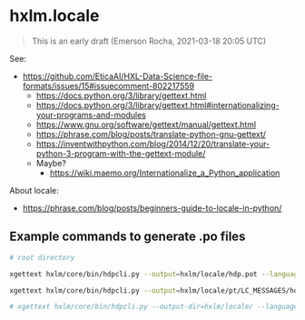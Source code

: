 # hxlm.locale

> This is an early draft (Emerson Rocha, 2021-03-18 20:05 UTC)

See:

- <https://github.com/EticaAI/HXL-Data-Science-file-formats/issues/15#issuecomment-802217559>
  - https://docs.python.org/3/library/gettext.html
  - https://docs.python.org/3/library/gettext.html#internationalizing-your-programs-and-modules
  - https://www.gnu.org/software/gettext/manual/gettext.html
  - https://phrase.com/blog/posts/translate-python-gnu-gettext/
  - https://inventwithpython.com/blog/2014/12/20/translate-your-python-3-program-with-the-gettext-module/
  - Maybe?
    - https://wiki.maemo.org/Internationalize_a_Python_application


About locale:

- https://phrase.com/blog/posts/beginners-guide-to-locale-in-python/


## Example commands to generate .po files

```bash
# root directory

xgettext hxlm/core/bin/hdpcli.py --output=hxlm/locale/hdp.pot --language=Python --package-name='hxlm' --package-version="0.8.1" --default-domain=hdp  --add-comments --no-location

xgettext hxlm/core/bin/hdpcli.py --output=hxlm/locale/pt/LC_MESSAGES/hdp.po --language=Python --package-name='hxlm' --package-version="0.8.1" --default-domain=hdp  --add-comments --no-location --join-existing

# xgettext hxlm/core/bin/hdpcli.py --output-dir=hxlm/locale/ --language=Python --package-name='hxlm' --package-version="0.8.1" --default-domain=hdp --no-location
```

<!--

- https://lokalise.com/blog/beginners-guide-to-python-i18n/
- https://stackoverflow.com/questions/4150053/python-tkinter-using-tkinter-for-rtl-right-to-left-languages-like-arabic-hebr
-->